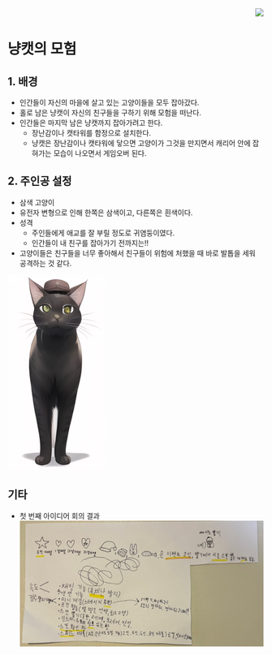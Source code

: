 <div align="right">
  <img src="https://img.shields.io/badge/Python-3776AB?style=flat&logo=Python&logoColor=white"/>
</div>

# 냥캣의 모험

## 1. 배경
- 인간들이 자신의 마을에 살고 있는 고양이들을 모두 잡아갔다.
- 홀로 남은 냥캣이 자신의 친구들을 구하기 위해 모험을 떠난다.
- 인간들은 마지막 남은 냥캣까지 잡아가려고 한다.
    - 장난감이나 캣타워를 함정으로 설치한다.
    - 냥캣은 장난감이나 캣타워에 닿으면 고양이가 그것을 만지면서 캐리어 안에 잡혀가는 모습이 나오면서 게임오버 된다.

## 2. 주인공 설정
- 삼색 고양이
- 유전자 변형으로 인해 한쪽은 삼색이고, 다른쪽은 흰색이다.
- 성격
    - 주인들에게 애교를 잘 부릴 정도로 귀염둥이였다.
    - 인간들이 내 친구를 잡아가기 전까지는!!
- 고양이들은 친구들을 너무 좋아해서 친구들이 위험에 처했을 때 바로 발톱을 세워 공격하는 것 같다.

![](/res/cat002.png)

## 기타
 - 첫 번째 아이디어 회의 결과
![](/docs/idea001.png)